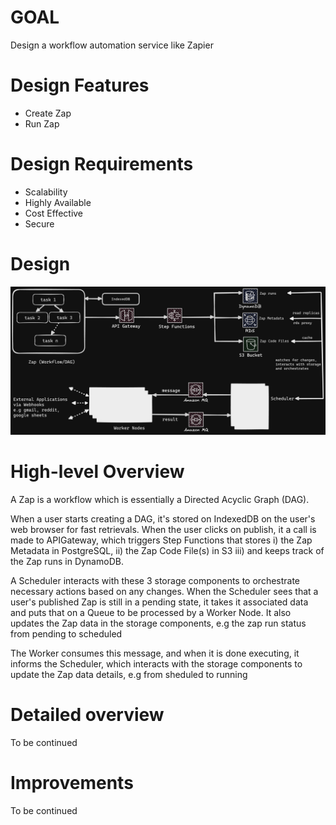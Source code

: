 # GOAL
Design a workflow automation service like Zapier

# Design Features
- Create Zap
- Run Zap

# Design Requirements
- Scalability
- Highly Available
- Cost Effective
- Secure

# Design
![Diagram showing the architecture of a workflow automation service.](designs/design.png)

# High-level Overview
A Zap is a workflow which is essentially a Directed Acyclic Graph (DAG). 

When a user starts creating a DAG, it's stored on IndexedDB on the user's web browser for fast retrievals. When the user clicks on publish, it a call is made to APIGateway, which triggers Step Functions that stores i) the Zap Metadata in PostgreSQL, ii) the Zap Code File(s) in S3 iii) and keeps track of the Zap runs in DynamoDB.

A Scheduler interacts with these 3 storage components to orchestrate necessary actions based on any changes. When the Scheduler sees that a user's published Zap is still in a pending state, it takes it associated data and puts that on a Queue to be processed by a Worker Node. It also updates the Zap data in the storage components, e.g the zap run status from pending to scheduled

The Worker consumes this message, and when it is done executing, it informs the Scheduler, which interacts with the storage components to update the Zap data details, e.g from sheduled to running 


# Detailed overview
To be continued

# Improvements
To be continued